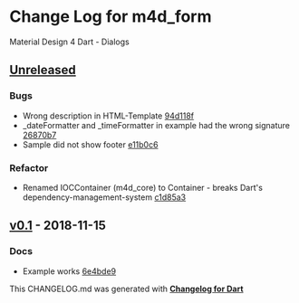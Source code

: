 # Change Log for m4d_form
Material Design 4 Dart - Dialogs

## [Unreleased](http://github.com/mikemitterer/m4d_form/compare/v0.1...HEAD)

### Bugs
* Wrong description in HTML-Template [94d118f](https://github.com/mikemitterer/m4d_form/commit/94d118fde1cb03ddd805b39a0a95fdbc80a897dd)
* _dateFormatter and _timeFormatter in example had the wrong signature [26870b7](https://github.com/mikemitterer/m4d_form/commit/26870b7f0501c7c8ea9eddb34c3a8087fe08c67f)
* Sample did not show footer [e11b0c6](https://github.com/mikemitterer/m4d_form/commit/e11b0c6fbb6b063f748a4464c38ac1e9953cd473)

### Refactor
* Renamed IOCContainer (m4d_core) to Container - breaks Dart's dependency-management-system [c1d85a3](https://github.com/mikemitterer/m4d_form/commit/c1d85a346d61ac588c7c78ba4da8d22ac4e6695f)

## [v0.1](http://github.com/mikemitterer/m4d_form/compare/v0.1) - 2018-11-15

### Docs
* Example works [6e4bde9](https://github.com/mikemitterer/m4d_form/commit/6e4bde99ee826c4f3bdbc679d577a6e5fd33866d)


This CHANGELOG.md was generated with [**Changelog for Dart**](https://pub.dartlang.org/packages/changelog)
